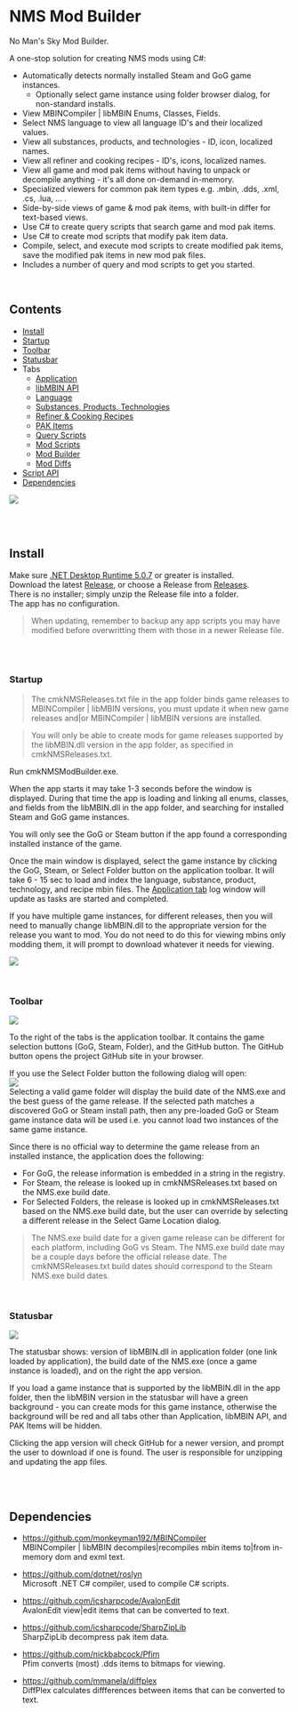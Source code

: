# NMS Mod Builder

No Man's Sky Mod Builder.

A one-stop solution for creating NMS mods using C#:</br>
- Automatically detects normally installed Steam and GoG game instances.
  - Optionally select game instance using folder browser dialog, for non-standard installs.
- View MBINCompiler | libMBIN Enums, Classes, Fields.
- Select NMS language to view all language ID's and their localized values.
- View all substances, products, and technologies - ID, icon, localized names.
- View all refiner and cooking recipes - ID's, icons, localized names.
- View all game and mod pak items without having to unpack or decompile anything - it's all done on-demand in-memory.
- Specialized viewers for common pak item types e.g. .mbin, .dds, .xml, .cs, .lua, ... .
- Side-by-side views of game & mod pak items, with built-in differ for text-based views.
- Use C# to create query scripts that search game and mod pak items.
- Use C# to create mod scripts that modify pak item data.
- Compile, select, and execute mod scripts to create modified pak items, save the modified pak items in new mod pak files.
- Includes a number of query and mod scripts to get you started.

</br>

## Contents
<!--ts-->
* [Install](#Install)
* [Startup](#Startup)
* [Toolbar](#Toolbar)
* [Statusbar](#Statusbar)
* Tabs
  * [Application](Doc/Tab_Application.md)
  * [libMBIN API](Doc/Tab_libMBIN.md)
  * [Language](Doc/Tab_Language.md)
  * [Substances, Products, Technologies](Doc/Tab_GameItems.md)
  * [Refiner & Cooking Recipes](Doc/Tab_GameRecipes.md)
  * [PAK Items](Doc/Tab_PakItems.md)
  * [Query Scripts](Doc/Tab_QueryScripts.md)
  * [Mod Scripts](Doc/Tab_ModScripts.md)
  * [Mod Builder](Doc/Tab_ModBuilder.md)
  * [Mod Diffs](Doc/Tab_ModDiffs.md)
* [Script API](Doc/Script_API.md)
* [Dependencies](#Dependencies)
<!--te-->

![](Doc/Tab_Application.png)

</br>
</br>

## Install
Make sure [.NET Desktop Runtime 5.0.7](https://dotnet.microsoft.com/download/dotnet/5.0) or greater is installed.</br>
Download the latest [Release](https://github.com/cmkushnir/NMSModBuilder/releases/latest/download/NMSModBuilder.7z), or choose a Release from [Releases](https://github.com/cmkushnir/NMSModBuilder/releases).</br>
There is no installer; simply unzip the Release file into a folder.</br>
The app has no configuration.

> When updating, remember to backup any app scripts you may have modified before overwritting them with those in a newer Release file.

</br>
</br>

### Startup
> The cmkNMSReleases.txt file in the app folder binds game releases to MBINCompiler | libMBIN versions, you must update it when new game releases and|or MBINCompiler | libMBIN versions are installed.

> You will only be able to create mods for game releases supported by the libMBIN.dll version in the app folder, as specified in cmkNMSReleases.txt.

Run cmkNMSModBuilder.exe.

When the app starts it may take 1-3 seconds before the window is displayed.
During that time the app is loading and linking all enums, classes, and fields from the libMBIN.dll in the app folder,
and searching for installed Steam and GoG game instances.

You will only see the GoG or Steam button if the app found a corresponding installed instance of the game.

Once the main window is displayed, select the game instance by clicking the GoG, Steam, or Select Folder button on the application toolbar.
It will take 6 - 15 sec to load and index the language, substance, product, technology, and recipe mbin files.
The [Application tab](Doc/Tab_Application.md) log window will update as tasks are started and completed.

If you have multiple game instances, for different releases, then you will need to manually change libMBIN.dll to the appropriate version for the release you want to mod.
You do not need to do this for viewing mbins only modding them, it will prompt to download whatever it needs for viewing.

![](Doc/Download.png)

</br>

### Toolbar
![](Doc/Toolbar.png)

To the right of the tabs is the application toolbar.
It contains the game selection buttons (GoG, Steam, Folder), and the GitHub button.
The GitHub button opens the project GitHub site in your browser.

If you use the Select Folder button the following dialog will open:</br>
![](Doc/SelectGameFolder.png)</br>
Selecting a valid game folder will display the build date of the NMS.exe and the best guess of the game release.
If the selected path matches a discovered GoG or Steam install path, then any pre-loaded GoG or Steam game instance data will be used i.e. you cannot load two instances of the same game instance.

Since there is no official way to determine the game release from an installed instance, the application does the following:
- For GoG, the release information is embedded in a string in the registry.
- For Steam, the release is looked up in cmkNMSReleases.txt based on the NMS.exe build date.
- For Selected Folders, the release is looked up in cmkNMSReleases.txt based on the NMS.exe build date, but the user can override by selecting a different release in the Select Game Location dialog.

> The NMS.exe build date for a given game release can be different for each platform, including GoG vs Steam.
> The NMS.exe build date may be a couple days before the official release date.
> The cmkNMSReleases.txt build dates should correspond to the Steam NMS.exe build dates.

</br>

### Statusbar
![](Doc/Statusbar.png)

The statusbar shows: version of libMBIN.dll in application folder (one link loaded by application),
the build date of the NMS.exe (once a game instance is loaded), and on the right the app version.

If you load a game instance that is supported by the libMBIN.dll in the app folder, then the libMBIN version in the statusbar will have a green background - you can create mods for this game instance,
otherwise the background will be red and all tabs other than Application, libMBIN API, and PAK Items will be hidden. 

Clicking the app version will check GitHub for a newer version, and prompt the user to download if one is found.
The user is responsible for unzipping and updating the app files.

</br>
</br>

## Dependencies

- https://github.com/monkeyman192/MBINCompiler</br>
MBINCompiler | libMBIN decompiles|recompiles mbin items to|from in-memory dom and exml text.

- https://github.com/dotnet/roslyn</br>
Microsoft .NET C# compiler, used to compile C# scripts.

- https://github.com/icsharpcode/AvalonEdit</br>
AvalonEdit view|edit items that can be converted to text.

- https://github.com/icsharpcode/SharpZipLib</br>
SharpZipLib decompress pak item data.

- https://github.com/nickbabcock/Pfim</br>
Pfim converts (most) .dds items to bitmaps for viewing.

- https://github.com/mmanela/diffplex</br>
DiffPlex calculates diffferences between items that can be converted to text.

</br>
